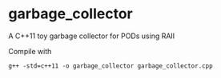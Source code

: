 # garbage_collector
A C++11 toy garbage collector for PODs using RAII

Compile with
    
    g++ -std=c++11 -o garbage_collector garbage_collector.cpp
